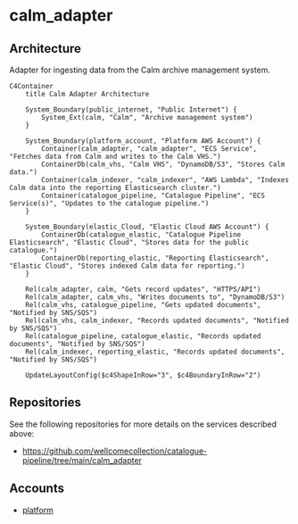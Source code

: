 # calm_adapter

## Architecture

Adapter for ingesting data from the Calm archive management system.

```mermaid
C4Container
    title Calm Adapter Architecture

    System_Boundary(public_internet, "Public Internet") {
        System_Ext(calm, "Calm", "Archive management system")
    }

    System_Boundary(platform_account, "Platform AWS Account") {
        Container(calm_adapter, "calm_adapter", "ECS Service", "Fetches data from Calm and writes to the Calm VHS.")
        ContainerDb(calm_vhs, "Calm VHS", "DynamoDB/S3", "Stores Calm data.")
        Container(calm_indexer, "calm_indexer", "AWS Lambda", "Indexes Calm data into the reporting Elasticsearch cluster.")
        Container(catalogue_pipeline, "Catalogue Pipeline", "ECS Service(s)", "Updates to the catalogue pipeline.")
    }

    System_Boundary(elastic_Cloud, "Elastic Cloud AWS Account") {
        ContainerDb(catalogue_elastic, "Catalogue Pipeline Elasticsearch", "Elastic Cloud", "Stores data for the public catalogue.")
        ContainerDb(reporting_elastic, "Reporting Elasticsearch", "Elastic Cloud", "Stores indexed Calm data for reporting.")
    }

    Rel(calm_adapter, calm, "Gets record updates", "HTTPS/API")
    Rel(calm_adapter, calm_vhs, "Writes documents to", "DynamoDB/S3")
    Rel(calm_vhs, catalogue_pipeline, "Gets updated documents", "Notified by SNS/SQS")
    Rel(calm_vhs, calm_indexer, "Records updated documents", "Notified by SNS/SQS")
    Rel(catalogue_pipeline, catalogue_elastic, "Records updated documents", "Notified by SNS/SQS")
    Rel(calm_indexer, reporting_elastic, "Records updated documents", "Notified by SNS/SQS")

    UpdateLayoutConfig($c4ShapeInRow="3", $c4BoundaryInRow="2")
```

## Repositories

See the following repositories for more details on the services described above:

- https://github.com/wellcomecollection/catalogue-pipeline/tree/main/calm_adapter

## Accounts

- [platform](../../aws_accounts.md#platform)